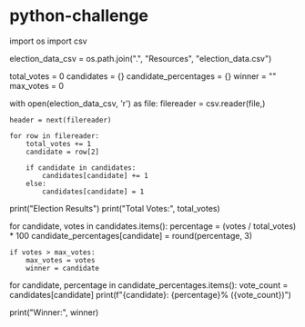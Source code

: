 # python-challenge
import os
import csv

election_data_csv = os.path.join(".", "Resources", "election_data.csv")

total_votes = 0
candidates = {}
candidate_percentages = {}
winner = ""
max_votes = 0

with open(election_data_csv, 'r') as file:
    filereader = csv.reader(file,)

    header = next(filereader)

    for row in filereader:
        total_votes += 1
        candidate = row[2]

        if candidate in candidates:
            candidates[candidate] += 1
        else:
            candidates[candidate] = 1

print("Election Results")
print("Total Votes:", total_votes)

for candidate, votes in candidates.items():
    percentage = (votes / total_votes) * 100
    candidate_percentages[candidate] = round(percentage, 3)

    if votes > max_votes:
        max_votes = votes
        winner = candidate

for candidate, percentage in candidate_percentages.items():
    vote_count = candidates[candidate]
    print(f"{candidate}: {percentage}% ({vote_count})")

print("Winner:", winner)




